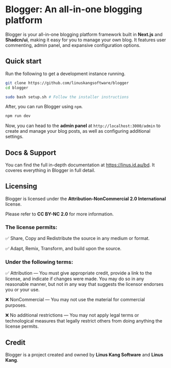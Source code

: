# Blogger: An all-in-one blogging platform

Blogger is your all-in-one blogging platform framework built in **Next.js** and **Shadcn/ui**, making it easy for you to manage your own blog. It features user commenting, admin panel, and expansive configuration options.

## Quick start

Run the following to get a development instance running.

```bash
git clone https://github.com/linuskangsoftware/blogger
cd blogger

sudo bash setup.sh # Follow the installer instructions
```

After, you can run Blogger using ``npm``.

```bash
npm run dev
```

Now, you can head to the **admin panel** at ``http://localhost:3000/admin`` to create and manage your blog posts, as well as configuring additional settings.

## Docs & Support

You can find the full in-depth documentation at https://linus.id.au/bd. It coveres everything in Blogger in full detail.

## Licensing

Blogger is licensed under the **Attribution-NonCommercial 2.0 International** license.

Please refer to **CC BY-NC 2.0** for more information.

### The license permits:

✅ Share, Copy and Redistribute the source in any medium or format.

✅ Adapt, Remix, Transform, and build upon the source.

### Under the following terms:

✅ Attribution — You must give appropriate credit, provide a link to the license, and indicate if changes were made. You may do so in any reasonable manner, but not in any way that suggests the licensor endorses you or your use.

❌ NonCommercial — You may not use the material for commercial purposes.

❌ No additional restrictions — You may not apply legal terms or technological measures that legally restrict others from doing anything the license permits.

## Credit

Blogger is a project created and owned by **Linus Kang Software** and **Linus Kang**.
